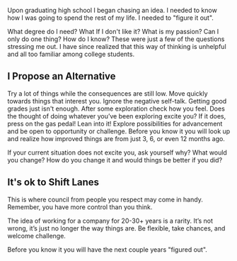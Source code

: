 Upon graduating high school I began chasing an idea. I needed to know how I was going to spend the rest of my life. I needed to "figure it out".

What degree do I need? What If I don't like it? What is my passion? Can I only do one thing? How do I know? These were just a few of the questions stressing me out. I have since realized that this way of thinking is unhelpful and all too familiar among college students.

## I Propose an Alternative

Try a lot of things while the consequences are still low. Move quickly towards things that interest you. Ignore the negative self-talk. Getting good grades just isn't enough. After some exploration check how you feel. Does the thought of doing whatever you’ve been exploring excite you? If it does, press on the gas pedal! Lean into it! Explore possibilities for advancement and be open to opportunity or challenge. Before you know it you will look up and realize how improved things are from just 3, 6, or even 12 months ago.

If your current situation does not excite you, ask yourself why? What would you change? How do you change it and would things be better if you did?

## It's ok to Shift Lanes

This is where council from people you respect may come in handy. Remember, you have more control than you think.

The idea of working for a company for 20-30+ years is a rarity. It’s not wrong, it’s just no longer the way things are. Be flexible, take
chances, and welcome challenge.

Before you know it you will have the next couple years "figured out".
